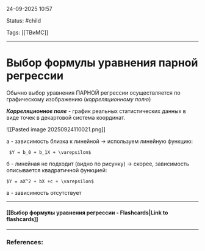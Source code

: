 
24-09-2025 10:57

Status: #child

Tags: [[ТВиМС]]

---
# Выбор формулы уравнения парной регрессии

Обычно выбор уравнения ПАРНОЙ регрессии осуществляется по графическому изображению (_корреляционному полю_)

***Корреляционное поле*** - график реальных статистических данных в виде точек в декартовой система координат.

![[Pasted image 20250924110021.png]]

a - зависимость близка к линейной -> используем линейную функцию:
	
	 $Y = b_0 + b_1X + \varepsilon$ 
	
б - линейная не подходит (видно по рисунку) -> скорее, зависимость описывается квадратичной функцией:
	
	$Y = aX^2 + bX +c + \varepsilon$ 
	
в - зависимость отсутствует


----
#### [[Выбор формулы уравнения регрессии - Flashcards|Link to flashcards]]



---
### References:

